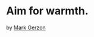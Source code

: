 # Aim for warmth.
by [Mark Gerzon](https://hbsp.harvard.edu/search?action=&author=Mark%20Gerzon)



